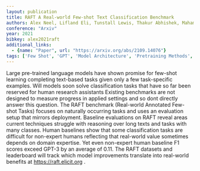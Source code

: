 ```yaml
---
layout: publication
title: RAFT A Real-world Few-shot Text Classification Benchmark
authors: Alex Neel, Lifland Eli, Tunstall Lewis, Thakur Abhishek, Maham Pegah, Riedel C. Jess, Hine Emmie, Ashurst Carolyn, Sedille Paul, Carlier Alexis, Noetel Michael, Stuhlmüller Andreas
conference: "Arxiv"
year: 2021
bibkey: alex2021raft
additional_links:
  - {name: "Paper", url: "https://arxiv.org/abs/2109.14076"}
tags: ['Few Shot', 'GPT', 'Model Architecture', 'Pretraining Methods', 'RAG', 'Reinforcement Learning']
---
```

Large pre-trained language models have shown promise for few-shot learning completing text-based tasks given only a few task-specific examples. Will models soon solve classification tasks that have so far been reserved for human research assistants Existing benchmarks are not designed to measure progress in applied settings and so dont directly answer this question. The RAFT benchmark (Real-world Annotated Few-shot Tasks) focuses on naturally occurring tasks and uses an evaluation setup that mirrors deployment. Baseline evaluations on RAFT reveal areas current techniques struggle with reasoning over long texts and tasks with many classes. Human baselines show that some classification tasks are difficult for non-expert humans reflecting that real-world value sometimes depends on domain expertise. Yet even non-expert human baseline F1 scores exceed GPT-3 by an average of 0.11. The RAFT datasets and leaderboard will track which model improvements translate into real-world benefits at https://raft.elicit.org .
